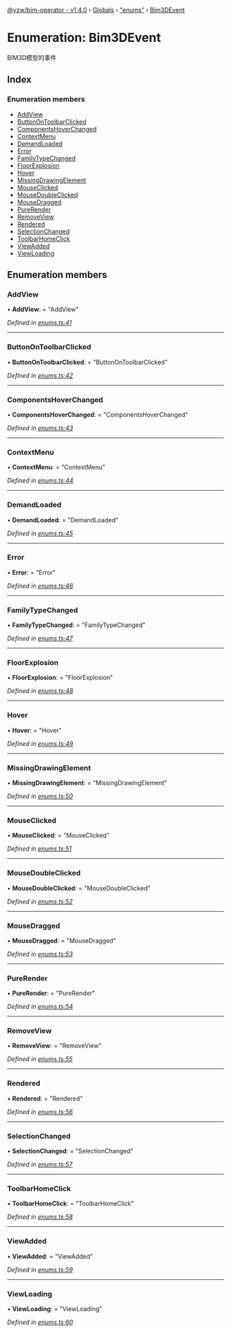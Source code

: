 [@yzw/bim-operator - v1.4.0](../README.md) › [Globals](../globals.md) › ["enums"](../modules/_enums_.md) › [Bim3DEvent](_enums_.bim3devent.md)

# Enumeration: Bim3DEvent

BIM3D模型的事件

## Index

### Enumeration members

* [AddView](_enums_.bim3devent.md#addview)
* [ButtonOnToolbarClicked](_enums_.bim3devent.md#buttonontoolbarclicked)
* [ComponentsHoverChanged](_enums_.bim3devent.md#componentshoverchanged)
* [ContextMenu](_enums_.bim3devent.md#contextmenu)
* [DemandLoaded](_enums_.bim3devent.md#demandloaded)
* [Error](_enums_.bim3devent.md#error)
* [FamilyTypeChanged](_enums_.bim3devent.md#familytypechanged)
* [FloorExplosion](_enums_.bim3devent.md#floorexplosion)
* [Hover](_enums_.bim3devent.md#hover)
* [MissingDrawingElement](_enums_.bim3devent.md#missingdrawingelement)
* [MouseClicked](_enums_.bim3devent.md#mouseclicked)
* [MouseDoubleClicked](_enums_.bim3devent.md#mousedoubleclicked)
* [MouseDragged](_enums_.bim3devent.md#mousedragged)
* [PureRender](_enums_.bim3devent.md#purerender)
* [RemoveView](_enums_.bim3devent.md#removeview)
* [Rendered](_enums_.bim3devent.md#rendered)
* [SelectionChanged](_enums_.bim3devent.md#selectionchanged)
* [ToolbarHomeClick](_enums_.bim3devent.md#toolbarhomeclick)
* [ViewAdded](_enums_.bim3devent.md#viewadded)
* [ViewLoading](_enums_.bim3devent.md#viewloading)

## Enumeration members

###  AddView

• **AddView**: = "AddView"

*Defined in [enums.ts:41](https://github.com/youkaisteve/bim-operator/blob/16b53dc/src/enums.ts#L41)*

___

###  ButtonOnToolbarClicked

• **ButtonOnToolbarClicked**: = "ButtonOnToolbarClicked"

*Defined in [enums.ts:42](https://github.com/youkaisteve/bim-operator/blob/16b53dc/src/enums.ts#L42)*

___

###  ComponentsHoverChanged

• **ComponentsHoverChanged**: = "ComponentsHoverChanged"

*Defined in [enums.ts:43](https://github.com/youkaisteve/bim-operator/blob/16b53dc/src/enums.ts#L43)*

___

###  ContextMenu

• **ContextMenu**: = "ContextMenu"

*Defined in [enums.ts:44](https://github.com/youkaisteve/bim-operator/blob/16b53dc/src/enums.ts#L44)*

___

###  DemandLoaded

• **DemandLoaded**: = "DemandLoaded"

*Defined in [enums.ts:45](https://github.com/youkaisteve/bim-operator/blob/16b53dc/src/enums.ts#L45)*

___

###  Error

• **Error**: = "Error"

*Defined in [enums.ts:46](https://github.com/youkaisteve/bim-operator/blob/16b53dc/src/enums.ts#L46)*

___

###  FamilyTypeChanged

• **FamilyTypeChanged**: = "FamilyTypeChanged"

*Defined in [enums.ts:47](https://github.com/youkaisteve/bim-operator/blob/16b53dc/src/enums.ts#L47)*

___

###  FloorExplosion

• **FloorExplosion**: = "FloorExplosion"

*Defined in [enums.ts:48](https://github.com/youkaisteve/bim-operator/blob/16b53dc/src/enums.ts#L48)*

___

###  Hover

• **Hover**: = "Hover"

*Defined in [enums.ts:49](https://github.com/youkaisteve/bim-operator/blob/16b53dc/src/enums.ts#L49)*

___

###  MissingDrawingElement

• **MissingDrawingElement**: = "MissingDrawingElement"

*Defined in [enums.ts:50](https://github.com/youkaisteve/bim-operator/blob/16b53dc/src/enums.ts#L50)*

___

###  MouseClicked

• **MouseClicked**: = "MouseClicked"

*Defined in [enums.ts:51](https://github.com/youkaisteve/bim-operator/blob/16b53dc/src/enums.ts#L51)*

___

###  MouseDoubleClicked

• **MouseDoubleClicked**: = "MouseDoubleClicked"

*Defined in [enums.ts:52](https://github.com/youkaisteve/bim-operator/blob/16b53dc/src/enums.ts#L52)*

___

###  MouseDragged

• **MouseDragged**: = "MouseDragged"

*Defined in [enums.ts:53](https://github.com/youkaisteve/bim-operator/blob/16b53dc/src/enums.ts#L53)*

___

###  PureRender

• **PureRender**: = "PureRender"

*Defined in [enums.ts:54](https://github.com/youkaisteve/bim-operator/blob/16b53dc/src/enums.ts#L54)*

___

###  RemoveView

• **RemoveView**: = "RemoveView"

*Defined in [enums.ts:55](https://github.com/youkaisteve/bim-operator/blob/16b53dc/src/enums.ts#L55)*

___

###  Rendered

• **Rendered**: = "Rendered"

*Defined in [enums.ts:56](https://github.com/youkaisteve/bim-operator/blob/16b53dc/src/enums.ts#L56)*

___

###  SelectionChanged

• **SelectionChanged**: = "SelectionChanged"

*Defined in [enums.ts:57](https://github.com/youkaisteve/bim-operator/blob/16b53dc/src/enums.ts#L57)*

___

###  ToolbarHomeClick

• **ToolbarHomeClick**: = "ToolbarHomeClick"

*Defined in [enums.ts:58](https://github.com/youkaisteve/bim-operator/blob/16b53dc/src/enums.ts#L58)*

___

###  ViewAdded

• **ViewAdded**: = "ViewAdded"

*Defined in [enums.ts:59](https://github.com/youkaisteve/bim-operator/blob/16b53dc/src/enums.ts#L59)*

___

###  ViewLoading

• **ViewLoading**: = "ViewLoading"

*Defined in [enums.ts:60](https://github.com/youkaisteve/bim-operator/blob/16b53dc/src/enums.ts#L60)*
